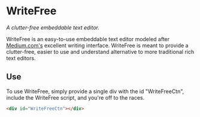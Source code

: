 # WriteFree
_A clutter-free embeddable text editor._

WriteFree is an easy-to-use embeddable text editor modeled after [Medium.com's](https://www.medium.com) excellent writing interface.
WriteFree is meant to provide a clutter-free, easier to use and understand alternative to more traditional rich text editors.

## Use
To use WriteFree, simply provide a single div with the id "WriteFreeCtn", include the WriteFree script, and you're off to the races.
```html
<div id="WriteFreeCtn"></div>
```
